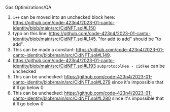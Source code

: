 Gas Optimizations/QA

1) `i++` can be moved into an unchecked block here: https://github.com/code-423n4/2023-01-canto-identity/blob/main/src/CidNFT.sol#L150
2) typo on this line: https://github.com/code-423n4/2023-01-canto-identity/blob/main/src/CidNFT.sol#L145. "for add to add" should be "to add".
3) This can be made a constant: https://github.com/code-423n4/2023-01-canto-identity/blob/main/src/CidNFT.sol#L149.
4) https://github.com/code-423n4/2023-01-canto-identity/blob/main/src/CidNFT.sol#L193 `subprotocolFee - cidFee` can be unchecked
5) This can be unchecked: https://github.com/code-423n4/2023-01-canto-identity/blob/main/src/CidNFT.sol#L279 since it's impossible that it'll go below 0
6) This can be unchecked: https://github.com/code-423n4/2023-01-canto-identity/blob/main/src/CidNFT.sol#L280 since it's impossible that it'll go below 0